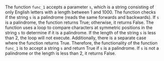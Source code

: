 The function `func_1` accepts a parameter `s`, which is a string consisting of only English letters with a length between 1 and 1000. The function checks if the string `s` is a palindrome (reads the same forwards and backwards). If `s` is a palindrome, the function returns True; otherwise, it returns False. The function uses a loop to compare characters at symmetric positions in the string `s` to determine if it is a palindrome. If the length of the string `s` is less than 2, the loop will not execute. Additionally, there is a separate case where the function returns True. Therefore, the functionality of the function `func_1` is to accept a string `s` and return True if `s` is a palindrome. If `s` is not a palindrome or the length is less than 2, it returns False.